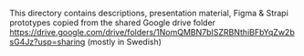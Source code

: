 This directory contains descriptions, presentation material, Figma & Strapi prototypes copied from the shared Google drive folder https://drive.google.com/drive/folders/1NomQMBN7bISZRBNthiBFbYqZw2bsG4Jz?usp=sharing (mostly in Swedish)

